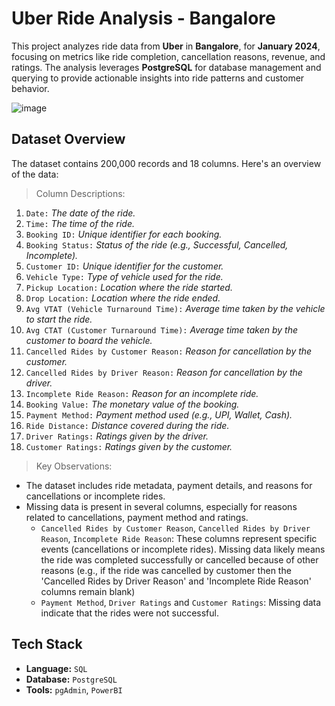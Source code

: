 # Uber Ride Analysis - Bangalore

This project analyzes ride data from **Uber** in **Bangalore**, for **January 2024**, focusing on metrics like ride completion, cancellation reasons, revenue, and ratings. The analysis leverages **PostgreSQL** for database management and querying to provide actionable insights into ride patterns and customer behavior.

![image](https://github.com/user-attachments/assets/bb0c99ec-9a45-4d8f-b0e0-ef9a9dd1dee6)

## Dataset Overview

The dataset contains 200,000 records and 18 columns. Here's an overview of the data:

> Column Descriptions:

1. `Date:` _The date of the ride._
2. `Time:` _The time of the ride._
3. `Booking ID:` _Unique identifier for each booking._
4. `Booking Status:` _Status of the ride (e.g., Successful, Cancelled, Incomplete)._
5. `Customer ID:` _Unique identifier for the customer._
6. `Vehicle Type:` _Type of vehicle used for the ride._
7. `Pickup Location:` _Location where the ride started._
8. `Drop Location:` _Location where the ride ended._
9. `Avg VTAT (Vehicle Turnaround Time):` _Average time taken by the vehicle to start the ride._
10. `Avg CTAT (Customer Turnaround Time):` _Average time taken by the customer to board the vehicle._
11. `Cancelled Rides by Customer Reason:` _Reason for cancellation by the customer._
12. `Cancelled Rides by Driver Reason:` _Reason for cancellation by the driver._
13. `Incomplete Ride Reason:` _Reason for an incomplete ride._
14. `Booking Value:` _The monetary value of the booking._
15. `Payment Method:` _Payment method used (e.g., UPI, Wallet, Cash)._
16. `Ride Distance:` _Distance covered during the ride._
17. `Driver Ratings:` _Ratings given by the driver._
18. `Customer Ratings:` _Ratings given by the customer._

> Key Observations:

- The dataset includes ride metadata, payment details, and reasons for cancellations or incomplete rides.
- Missing data is present in several columns, especially for reasons related to cancellations, payment method and ratings.
  - `Cancelled Rides by Customer Reason`, `Cancelled Rides by Driver Reason`, `Incomplete Ride Reason`: These columns represent specific events (cancellations or incomplete rides). Missing data likely means the ride was completed successfully or cancelled because of other reasons (e.g., if the ride was cancelled by customer then the 'Cancelled Rides by Driver Reason' and 'Incomplete Ride Reason' columns remain blank)
  - `Payment Method`, `Driver Ratings` and `Customer Ratings`: Missing data indicate that the rides were not successful.

## Tech Stack

- **Language:** `SQL`
- **Database:** `PostgreSQL`
- **Tools:** `pgAdmin`, `PowerBI`

